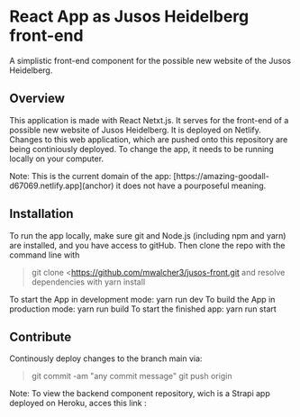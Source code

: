 # React App as Jusos Heidelberg front-end
A simplistic front-end component for the possible new website of the Jusos Heidelberg.

## Overview

<p>This application is made with React Netxt.js. It serves for the front-end of a possible new website of Jusos Heidelberg. It is deployed on Netlify. Changes to this web application, which are pushed onto this repository are being continiously deployed. To change the app, it needs to be running locally on your computer.</p>

<p>Note: This is the current domain of the app: [https://amazing-goodall-d67069.netlify.app](anchor) it does not have a pourposeful meaning. </p>

## Installation 

<p>To run the app locally, make sure git and Node.js (including npm and yarn) are installed, and you have access to gitHub. Then clone the repo with the command line with</p>

>git clone <https://github.com/mwalcher3/jusos-front.git
and resolve dependencies with yarn install

<p>To start the App in development mode: yarn run dev To build the App in production mode: yarn run build To start the finished app: yarn run start</p>

## Contribute

<p>Continously deploy changes to the branch main via:</p>

>git commit -am "any commit message"
>git push origin 

<p>Note: To view the backend component repository, wich is a Strapi app deployed on Heroku, acces this link :<https://github.com/mwalcher3/jusos-content></p>